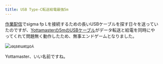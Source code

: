 ```yaml
---
title: USB Type-C転送給電最強5m
---
```

[作業配信](https://www.youtube.com/c/r7kamura)でsigma fp Lを接続するための長いUSBケーブルを探す日々を送っていたのですが、[Yottamasterの5mのUSBケーブル](https://www.amazon.co.jp/dp/B09Y1BY75P)がデータ転送と給電を同時にやってくれて問題無く動作したため、無事エンドゲームとなりました。

![](https://lh5.googleusercontent.com/kR94smNB3WsU68536Grl1HYqeOMEtijAj00gdnQvpwzbyFYLzvi3sfDe_yCmZkDb3WRYYeSDYGZYgzvHh0Jxqua5gO2tSOlRwEAIYy2qkui-qldl8lirscIJ19IE5a_oAk2n1p1GR8-67exiN5QiBoVkv6qFRZOtJ2_0BBd0T8BsdWxJXMtlkL30DkRPNA "ɹǝʇsɐɯɐʇʇo⅄")

Yottamaster、いい名前ですね。

